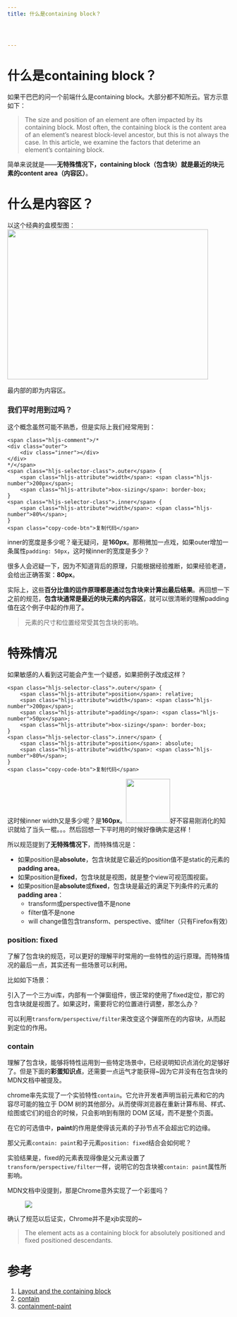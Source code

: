```yaml
---
title: 什么是containing block？




---
```

<h1 class="heading" data-id="heading-0">
  什么是containing block？
</h1>

如果干巴巴的问一个前端什么是containing block。大部分都不知所云。官方示意如下：

> The size and position of an element are often impacted by its containing block. Most often, the containing block is the content area of an element&#8217;s nearest block-level ancestor, but this is not always the case. In this article, we examine the factors that deterime an element&#8217;s containing block.

简单来说就是——**无特殊情况下，containing block（包含块）就是最近的块元素的content area（内容区）**。

<h1 class="heading" data-id="heading-1">
  什么是内容区？
</h1>

以这个经典的盒模型图：<img loading="lazy" width="455" height="340" class="alignnone size-full wp-image-4467 shadow" src="https://haomou.oss-cn-beijing.aliyuncs.com/upload/2019/06/img_5cfa527f183fa.png?x-oss-process=image/quality,q_10/resize,m_lfit,w_200" data-src="https://haomou.oss-cn-beijing.aliyuncs.com/upload/2019/06/img_5cfa527f183fa.png?x-oss-process=image/format,webp" alt="" srcset="https://haomou.oss-cn-beijing.aliyuncs.com/upload/2019/06/img_5cfa527f183fa.png?x-oss-process=image/format,webp 455w, https://haomou.oss-cn-beijing.aliyuncs.com/upload/2019/06/img_5cfa527f183fa.png?x-oss-process=image/quality,q_50/resize,m_fill,w_300,h_224/format,webp 300w" sizes="(max-width: 455px) 100vw, 455px" />

最内部的即为内容区。

<h3 class="heading" data-id="heading-2">
  我们平时用到过吗？
</h3>

这个概念虽然可能不熟悉，但是实际上我们经常用到：

<pre><code class="hljs css copyable" lang="css">&lt;span class="hljs-comment">/*
&lt;div class="outer"&gt;
    &lt;div class="inner"&gt;&lt;/div&gt;
&lt;/div&gt;
*/&lt;/span>
&lt;span class="hljs-selector-class">.outer&lt;/span> {
    &lt;span class="hljs-attribute">width&lt;/span>: &lt;span class="hljs-number">200px&lt;/span>;
    &lt;span class="hljs-attribute">box-sizing&lt;/span>: border-box;
}
&lt;span class="hljs-selector-class">.inner&lt;/span> {
    &lt;span class="hljs-attribute">width&lt;/span>: &lt;span class="hljs-number">80%&lt;/span>;
}
&lt;span class="copy-code-btn">复制代码&lt;/span></code></pre>

inner的宽度是多少呢？毫无疑问，是**160px**。那稍微加一点戏，如果outer增加一条属性`padding: 50px`，这时候inner的宽度是多少？

很多人会迟疑一下，因为不知道背后的原理，只能根据经验推断，如果经验老道，会给出正确答案：**80px**。

实际上，这些**百分比值的运作原理都是通过包含块来计算出最后结果**。再回想一下之前的规范，**包含块通常是最近的块元素的内容区**，就可以很清晰的理解padding值在这个例子中起的作用了。

> 元素的尺寸和位置经常受其包含块的影响。

<h1 class="heading" data-id="heading-3">
  特殊情况
</h1>

如果敏感的人看到这可能会产生一个疑惑，如果把例子改成这样？

<pre><code class="hljs less copyable" lang="less">&lt;span class="hljs-selector-class">.outer&lt;/span> {
    &lt;span class="hljs-attribute">position&lt;/span>: relative;
    &lt;span class="hljs-attribute">width&lt;/span>: &lt;span class="hljs-number">200px&lt;/span>;
    &lt;span class="hljs-attribute">padding&lt;/span>: &lt;span class="hljs-number">50px&lt;/span>;
    &lt;span class="hljs-attribute">box-sizing&lt;/span>: border-box;
}
&lt;span class="hljs-selector-class">.inner&lt;/span> {
    &lt;span class="hljs-attribute">position&lt;/span>: absolute;
    &lt;span class="hljs-attribute">width&lt;/span>: &lt;span class="hljs-number">80%&lt;/span>;
}
&lt;span class="copy-code-btn">复制代码&lt;/span></code></pre>

这时候inner width又是多少呢？是**160px**。<img class="lazyload inited loaded" src="https://user-gold-cdn.xitu.io/2018/6/2/163c0277070ef8b9?imageView2/0/w/1280/h/960/format/webp/ignore-error/1" width="100" data-src="https://user-gold-cdn.xitu.io/2018/6/2/163c0277070ef8b9?imageView2/0/w/1280/h/960/format/webp/ignore-error/1" data-width="400" data-height="400" />好不容易刚消化的知识就给了当头一棍。。。然后回想一下平时用的时候好像确实是这样！

所以规范提到了**无特殊情况下**，而特殊情况是：

* 如果position是**absolute**，包含块就是它最近的position值不是static的元素的**padding area**。
* 如果position是**fixed**，包含块就是视图，就是整个view可视范围视窗。
* 如果position是**absolute**或**fixed**，包含块是最近的满足下列条件的元素的**padding area**：
  * transform或perspective值不是none
  * filter值不是none
  * will change值包含transform、perspective、或filter（只有Firefox有效）

<h3 class="heading" data-id="heading-4">
  position: fixed
</h3>

了解了包含块的规范，可以更好的理解平时常用的一些特性的运行原理。而特殊情况的最后一点，其实还有一些场景可以利用。

比如如下场景：

引入了一个三方ui库，内部有一个弹窗组件，很正常的使用了fixed定位，那它的包含块就是视图了。如果这时，需要将它的位置进行调整，那怎么办？

可以利用`transform/perspective/filter`来改变这个弹窗所在的内容块，从而起到定位的作用。

<h3 class="heading" data-id="heading-5">
  contain
</h3>

理解了包含块，能够将特性运用到一些特定场景中，已经说明知识点消化的足够好了。但是下面的**彩蛋知识点**，还需要一点运气才能获得~因为它并没有在包含块的MDN文档中被提及。

chrome率先实现了一个实验特性`contain`。它允许开发者声明当前元素和它的内容尽可能的独立于 DOM 树的其他部分。从而使得浏览器在重新计算布局、样式、绘图或它们的组合的时候，只会影响到有限的 DOM 区域，而不是整个页面。

在它的可选值中，**paint**的作用是使得该元素的子孙节点不会超出它的边缘。

那父元素`contain: paint`和子元素`position: fixed`结合会如何呢？

实验结果是，fixed的元素表现得像是父元素设置了`transform/perspective/filter`一样，说明它的包含块被`contain: paint`属性所影响。

MDN文档中没提到，那是Chrome意外实现了一个彩蛋吗？<figure>

<img class="lazyload inited loaded" src="https://user-gold-cdn.xitu.io/2018/6/2/163c050b9943b679?imageView2/0/w/1280/h/960/format/webp/ignore-error/1" data-src="https://user-gold-cdn.xitu.io/2018/6/2/163c050b9943b679?imageView2/0/w/1280/h/960/format/webp/ignore-error/1" data-width="198" data-height="131" /> <figcaption></figcaption></figure>

确认了规范以后证实，Chrome并不是xjb实现的~

> The element acts as a containing block for absolutely positioned and fixed positioned descendants.

<h1 class="heading" data-id="heading-6">
  参考
</h1>

  1. <a href="https://link.juejin.im?target=https%3A%2F%2Fdeveloper.mozilla.org%2Fen-US%2Fdocs%2FWeb%2FCSS%2FContaining_block" target="_blank" rel="nofollow noopener noreferrer">Layout and the containing block</a>
  2. <a href="https://link.juejin.im?target=https%3A%2F%2Fdeveloper.mozilla.org%2Fen-US%2Fdocs%2FWeb%2FCSS%2Fcontain" target="_blank" rel="nofollow noopener noreferrer">contain</a>
  3. <a href="https://link.juejin.im?target=https%3A%2F%2Fwww.w3.org%2FTR%2Fcss-contain-1%2F%23containment-paint" target="_blank" rel="nofollow noopener noreferrer">containment-paint<br /> </a>
